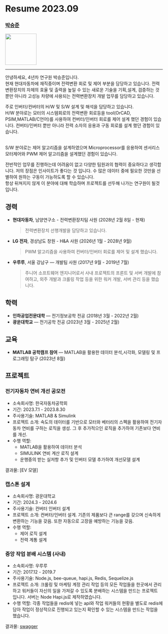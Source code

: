 # Resume 2023.09

### [박승준](https://thumbsu.dev/)
<img src="./static/profile.jpeg" width="100px">

---

안녕하세요, 4년차 연구원 박승준입니다. 
<br/>
현재 현대자동차에 재직중이며 전력변환 회로 및 제어 부분을 담당하고 있습니다.
전력변환장치의 자체의 효율 및 출력을 높일 수 있는 새로운 기술을 기획,설계, 검증하는 것 뿐만 아니라 고성능 차량에 사용되는 전력변환장치 개발 업무를 담당하고 있습니다. 

주로 인버터/컨버터의 H/W 및 S/W 설계 및 해석을 담당하고 있습니다.
<br/>
H/W 분야로는 모터의 시스템회로의 전력변환 회로등을 tool(OrCAD, PSIM,MATLAB/C언어)를 사용하여 컨버터/인버터 회로를 제어 설계 했던 경험이 있습니다. 컨버터/인버터 뿐만 아니라 전력 소자의 응용과 구동 회로를 설계 했던 경험이 있습니다.

<br/>
S/W 분야로는 제어 알고리즘을 설계하였으며 Microprocessor를 응용하여 센서리스 모터제어와 PWM 제어 알고리즘을 설계했던 경험이 있습니다.

전반적인 업무를 진행하는데 어려움이 없고 다양한 팀원과의 협력이 중요하다고 생각합니다. 
저의 장점은 인사이트가 좋다는 것 입니다. 수 많은 데이터 중에 필요한 것만을 선별하여 원하는 구동이 가능하도록 할 수 있습니다.
<br/>
항상 뒤쳐지지 않게 이 분야에 대해 학습하며 프로젝트를 선두해 나가는 연구원이 될것입니다.

## 경력

- **현대자동차**, 남양연구소 - 전력변환장치팀 사원
  (2028년 2월 8일 - 현재)
  > 전력변환장치 선행개발을 담당하고 있습니다.
- **LG 전자**, 경상남도 창원 - H&A 사원
  (2026년 1월 - 2028년 9월)
  > PWM 알고리즘을 사용하여 컨버터/인버터 회로를 제어 및 설계 했습니다.
- **우루루**, 서울 강남구 — 개발팀 사원
  (2017년 9월 - 2019년 7월)
  > 주니어 소프트웨어 엔지니어로서 사내 프로젝트의 프론트 및 서버 개발에 참여하고, 외주 개발과 크롤링 작업 등을 위한 워커 개발, 서버 관리 등을 했습니다.

## 학력
- **인하공업전문대학** — 전기정보공학 전공
  (2018년 3월 - 2022년 2월)
- **광운대학교** — 전기공학 전공
  (2023년 3월 - 2025년 2월)

## 교육

- **MATLAB 공학캠프 참여** — MATLAB을 활용한 데이터 분석,시각화, 모델링 및 프로그래밍 탐구
  (2023년 8월)

## 프로젝트

### 전기자동차 연비 개선 공모전

- 소속회사명: 한국자동차공학회
- 기간: 2023.7.1 - 2023.8.30
- 주사용기술: MATLAB & Simulink
- 프로젝트 소개: 속도의 데이터를 기반으로 모터와 베터리의 스펙을 활용하여 전기자동차 연비를 구하는 로직을 생성. 그 후 추가적으인 로직을 추가하여 기존보다 연비를 개선.
- 수행 역할:
  - MATLAB을 활용하여 데이터 분석
  - SIMULINK 연비 계산 로직 설계
  - 운행중의 받는 실저항 추가 및 인버터 모델 추가하여 개선모델 설계

결과물: [EV 모델]

### 캡스톤 설계

- 소속회사명: 광운대학교 
- 기간: 2024.3 - 2024.6
- 주사용기술: 컨버터 인버터 설계
- 프로젝트 소개: 컨버터/인버터 설계. 기존의 제품보다 큰 range를 갖으며 신속하게 변환하는 기능을 갖음. 또한 자동으로 고장을 예방하는 기능을 갖음.
- 수행 역할:
  - 제어 로직 설계
  - 전력 계통 설계

### 중앙 작업 분배 시스템 (사내)

- 소속회사명: 우루루
- 기간: 2017.12 - 2019.7
- 주사용기술: Node.js, bee-queue, hapi.js, Redis, Sequelize.js
- 프로젝트 소개: 크롤링 및 마케팅 계정 관리 작업 등의 모든 작업들을 한곳에서 관리하고 워커들이 자신의 일을 가져갈 수 있도록 분배하는 시스템을 만드는 프로젝트 입니다. 서버는 Node Hapi.js로 제작하였습니다.
- 수행 역할: 각종 작업들을 redis에 넣는 api와 작업 워커들의 현황을 별도로 redis에 담아 작업이 정상적으로 진행되고 있는지 확인할 수 있는 시스템을 만드는 작업을 했습니다.

결과물: [swagger](http://job.blacklatte.net/documentation)





